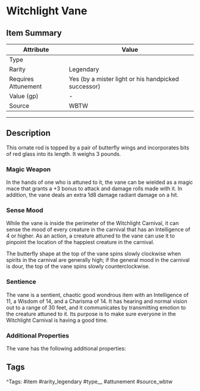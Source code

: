 # Witchlight Vane

## Item Summary

| Attribute            | Value                        |
|----------------------|------------------------------|
| Type                 |   |
| Rarity               | Legendary             |
| Requires Attunement  | Yes (by a mister light or his handpicked successor)                |
| Value (gp)           | -    |
| Source               | WBTW |

---

## Description

This ornate rod is topped by a pair of butterfly wings and incorporates bits of red glass into its length. It weighs 3 pounds.

### Magic Weapon

In the hands of one who is attuned to it, the vane can be wielded as a magic mace that grants a +3 bonus to attack and damage rolls made with it. In addition, the vane deals an extra 1d8 damage radiant damage on a hit.

### Sense Mood

While the vane is inside the perimeter of the Witchlight Carnival, it can sense the mood of every creature in the carnival that has an Intelligence of 4 or higher. As an action, a creature attuned to the vane can use it to pinpoint the location of the happiest creature in the carnival.

The butterfly shape at the top of the vane spins slowly clockwise when spirits in the carnival are generally high; if the general mood in the carnival is dour, the top of the vane spins slowly counterclockwise.

### Sentience

The vane is a sentient, chaotic good wondrous item with an Intelligence of 11, a Wisdom of 14, and a Charisma of 14. It has hearing and normal vision out to a range of 30 feet, and it communicates by transmitting emotion to the creature attuned to it. Its purpose is to make sure everyone in the Witchlight Carnival is having a good time.

### Additional Properties

The vane has the following additional properties:

## Tags

^Tags: #item #rarity_legendary #type__ #attunement #source_wbtw
